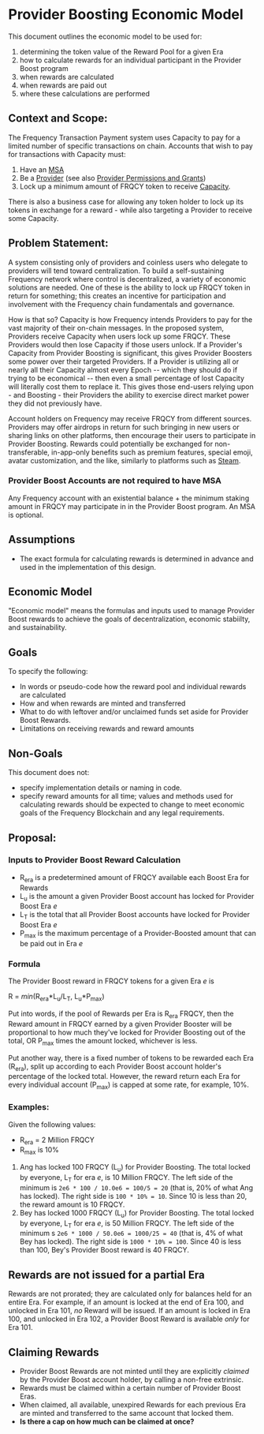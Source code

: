 # Provider Boosting Economic Model

This document outlines the economic model to be used for:

1. determining the token value of the Reward Pool for a given Era
2. how to calculate rewards for an individual participant in the Provider Boost program
3. when rewards are calculated
4. when rewards are paid out
5. where these calculations are performed

## Context and Scope:

The Frequency Transaction Payment system uses Capacity to pay for a limited number of specific transactions on chain. Accounts that wish to pay for transactions with Capacity must:

1. Have an [MSA](https://github.com/frequency-chain/frequency/blob/main/designdocs/accounts.md)
2. Be a [Provider](https://github.com/frequency-chain/frequency/blob/main/designdocs/provider_registration.md) (see also [Provider Permissions and Grants](https://github.com/frequency-chain/frequency/blob/main/designdocs/provider_permissions.md))
3. Lock up a minimum amount of FRQCY token to receive [Capacity](https://github.com/frequency-chain/frequency/blob/main/designdocs/capacity.md).

There is also a business case for allowing any token holder to lock up its tokens in exchange for a reward - while also targeting a Provider to receive some Capacity.

## Problem Statement:

A system consisting only of providers and coinless users who delegate to providers will tend toward centralization.
To build a self-sustaining Frequency network where control is decentralized, a variety of economic solutions are needed. One of these is the ability to lock up FRQCY token in return for something; this creates an incentive for participation and involvement with the Frequency chain fundamentals and governance.

How is that so? Capacity is how Frequency intends Providers to pay for the vast majority of their on-chain messages. In the proposed system, Providers receive Capacity when users lock up some FRQCY. These Providers would then lose Capacity if those users unlock. If a Provider's Capacity from Provider Boosting is significant, this gives Provider Boosters some power over their targeted Providers. If a Provider is utilizing all or nearly all their Capacity almost every Epoch -- which they should do if trying to be economical -- then even a small percentage of lost Capacity will literally cost them to replace it. This gives those end-users relying upon - and Boosting - their Providers the ability to exercise direct market power they did not previously have.

Account holders on Frequency may receive FRQCY from different sources. Providers may offer airdrops in return for such bringing in new users or sharing links on other platforms, then encourage their users to participate in Provider Boosting. Rewards could potentially be exchanged for non-transferable, in-app-only benefits such as premium features, special emoji, avatar customization, and the like, similarly to platforms such as [Steam](https://store.steampowered.com).

### Provider Boost Accounts are not required to have MSA

Any Frequency account with an existential balance + the minimum staking amount in FRQCY may participate in in the Provider Boost program. An MSA is optional.

## Assumptions

- The exact formula for calculating rewards is determined in advance and used in the implementation of this design.

## Economic Model

"Economic model" means the formulas and inputs used to manage Provider Boost rewards to achieve the goals of decentralization, economic stabiilty, and sustainability.

## Goals

To specify the following:

- In words or pseudo-code how the reward pool and individual rewards are calculated
- How and when rewards are minted and transferred
- What to do with leftover and/or unclaimed funds set aside for Provider Boost Rewards.
- Limitations on receiving rewards and reward amounts

## Non-Goals

This document does not:

- specify implementation details or naming in code.
- specify reward amounts for all time; values and methods used for calculating rewards should be expected to change to meet economic goals of the Frequency Blockchain and any legal requirements.

## Proposal:

### Inputs to Provider Boost Reward Calculation

- R<sub>era</sub> is a predetermined amount of FRQCY available each Boost Era for Rewards
- L<sub>u</sub> is the amount a given Provider Boost account has locked for Provider Boost Era <i>e</i>
- L<sub>T</sub> is the total that all Provider Boost accounts have locked for Provider Boost Era <i>e</i>
- P<sub>max</sub> is the maximum percentage of a Provider-Boosted amount that can be paid out in Era <i>e</i>

### Formula

The Provider Boost reward in FRQCY tokens for a given Era <i>e</i> is

R = <i>min</i>(R<sub>era</sub>*L<sub>u</sub>/L<sub>T</sub>, L<sub>u</sub>*P<sub>max</sub>)

Put into words, if the pool of Rewards per Era is R<sub>era</sub> FRQCY, then the Reward amount in FRQCY earned by a given Provider Booster will be proportional to how much they've locked for Provider Boosting out of the total, OR P<sub>max</sub> times the amount locked, whichever is less.

Put another way, there is a fixed number of tokens to be rewarded each Era (R<sub>era</sub>), split up according to each Provider Boost account holder's percentage of the locked total. However, the reward return each Era for every individual account (P<sub>max</sub>) is capped at some rate, for example, 10%.

### Examples:

Given the following values:

- R<sub>era</sub> = 2 Million FRQCY
- R<sub>max</sub> is 10%

1. Ang has locked 100 FRQCY (L<sub>u</sub>) for Provider Boosting. The total locked by everyone, L<sub>T</sub> for era <i>e</i>, is 10 Million FRQCY. The left side of the minimum is `2e6 * 100 / 10.0e6 = 100/5 = 20` (that is, 20% of what Ang has locked). The right side is `100 * 10% = 10`. Since 10 is less than 20, the reward amount is 10 FRQCY.
2. Bey has locked 1000 FRQCY (L<sub>u</sub>) for Provider Boosting. The total locked by everyone, L<sub>T</sub> for era <i>e</i>, is 50 Million FRQCY. The left side of the minimum s `2e6 * 1000 / 50.0e6 = 1000/25 = 40` (that is, 4% of what Bey has locked). The right side is `1000 * 10% = 100`. Since 40 is less than 100, Bey's Provider Boost reward is 40 FRQCY.

## Rewards are not issued for a partial Era

Rewards are not prorated; they are calculated only for balances held for an entire Era. For example, if an amount is locked at the end of Era 100, and unlocked in Era 101, _no_ Reward will be issued. If an amount is locked in Era 100, and unlocked in Era 102, a Provider Boost Reward is available _only_ for Era 101.

## Claiming Rewards

- Provider Boost Rewards are not minted until they are explicitly <i>claimed</i> by the Provider Boost account holder, by calling a non-free extrinsic.
- Rewards must be claimed within a certain number of Provider Boost Eras.
- When claimed, all available, unexpired Rewards for each previous Era are minted and transferred to the same account that locked them.
- **Is there a cap on how much can be claimed at once?**
